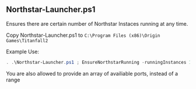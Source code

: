 ## Northstar-Launcher.ps1

Ensures there are certain number of Northstar Instaces running at any time.

Copy Northstar-Launcher.ps1 to `C:\Program Files (x86)\Origin Games\Titanfall2`

Example Use:

```ps1
. .\Northstar-Launcher.ps1 ; EnsureNorthstarRunning -runningInstances 10 -serverPrefix L1ghtman -processPriority High -serverRegion "US-East" -TCPPortMin 7000 -TCPPortMax 10000 -UDPPortMin 35000 -UDPPortMax 39000
```

You are also allowed to provide an array of availiable ports, instead of a range
